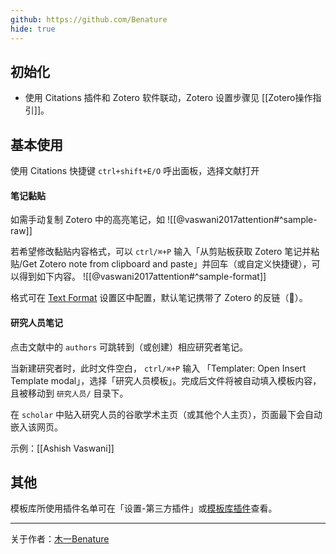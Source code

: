 ```yaml
---
github: https://github.com/Benature
hide: true
---
```

## 初始化

- 使用 Citations 插件和 Zotero 软件联动，Zotero 设置步骤见 [[Zotero操作指引]]。

## 基本使用

使用 Citations 快捷键 `ctrl+shift+E/O` 呼出面板，选择文献打开

#### 笔记黏贴
如需手动复制 Zotero 中的高亮笔记，如
![[@vaswani2017attention#^sample-raw]]

若希望修改黏贴内容格式，可以 `ctrl/⌘+P` 输入「从剪贴板获取 Zotero 笔记并粘贴/Get Zotero note from clipboard and paste」并回车（或自定义快捷键），可以得到如下内容。
![[@vaswani2017attention#^sample-format]]

格式可在 [Text Format](https://obsidian.md/plugins?id=obsidian-text-format) 设置区中配置，默认笔记携带了 Zotero 的反链（🔖）。

#### 研究人员笔记
点击文献中的 `authors` 可跳转到（或创建）相应研究者笔记。

当新建研究者时，此时文件空白， `ctrl/⌘+P` 输入 「Templater: Open Insert Template modal」，选择「研究人员模板」。完成后文件将被自动填入模板内容，且被移动到 `研究人员/` 目录下。

在 `scholar` 中贴入研究人员的谷歌学术主页（或其他个人主页），页面最下会自动嵌入该网页。

示例：[[Ashish Vaswani]]

## 其他

模板库所使用插件名单可在「设置-第三方插件」或[模板库插件](./其他/模板库插件.md)查看。

---

关于作者：[木一Benature](其他/关于：木一Benature.md)
